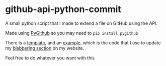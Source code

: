 # github-api-python-commit

A small python script that I made to extend a file on GitHub using the API.

Made using [PyGithub](https://github.com/PyGithub/PyGithub/) so you may need to `pip install pygithub`

There is a [template](/template.py), and an [example](/example.py), which is the code that I use to update my [blabbering section](https://LordCatIII.github.io/blabberings) on my website.

Feel free to do whatever you want with this